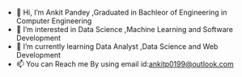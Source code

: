 - 👋 Hi, I’m Ankit Pandey ,Graduated in Bachleor of Engineering in Computer Engineering
- 👀 I’m interested in Data Science ,Machine Learning and Software Development
- 🌱 I’m currently learning Data Analyst ,Data Science and Web Development 
- 📫 You can Reach me By using email id:ankitp0199@outlook.com

<!---
pankit01999/pankit01999 is a ✨ special ✨ repository because its `README.md` (this file) appears on your GitHub profile.
You can click the Preview link to take a look at your changes.
--->
